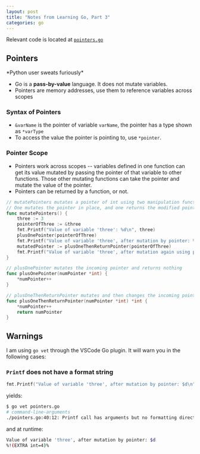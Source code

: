 ```yaml
---
layout: post
title: "Notes from Learning Go, Part 3"
categories: go
---
```


Relevant code is located at [`pointers.go`](https://github.com/Zenmai0822/goplayground/blob/master/pointers.go)

## Pointers

\*Python user sweats furiously\*

- Go is a **pass-by-value** language. It does not mutate variables.
- Pointers are memory addresses, use them to reference variables across scopes

### Syntax of Pointers

- `&varName` is the pointer of variable `varName`, the pointer has a type shown as `*varType`
- To access the value the pointer is pointing to, use `*pointer`.

### Pointer Scope

- Pointers work across scopes -- variables defined in one function can get its value mutated by passing the pointer of that variable to other functions. Those other mutating functions can take the pointer and mutate the value of the pointer.
- Pointers can be returned by a function, or not.

```go
// mutatePointers mutates a pointer of int using two manipulation functions.
// One mutates the pointer in place, and one returns the modified pointer
func mutatePointers() {
	three := 3
	pointerOfThree := &three
	fmt.Printf("Value of variable 'three': %d\n", three)
	plusOnePointer(pointerOfThree)
	fmt.Printf("Value of variable 'three', after mutation by pointer: %d\n", three)
	mutatedPointer := plusOneThenReturnPointer(pointerOfThree)
	fmt.Printf("Value of variable 'three', after mutation again using plusOneThenReturnPointer(): %d\n", *mutatedPointer)
}

// plusOnePointer mutates the incoming pointer and returns nothing
func plusOnePointer(numPointer *int) {
	*numPointer++
}

// plusOneThenReturnPointer mutates and then changes the incoming pointer
func plusOneThenReturnPointer(numPointer *int) *int {
	*numPointer++
	return numPointer
}

```

## Warnings

I am using `go vet` through the VSCode Go plugin. It will warn you in the following cases:

### `Printf` does not have a format string

```go
fmt.Printf("Value of variable 'three', after mutation by pointer: $d\n", three)
```
yields:

```bash
$ go vet pointers.go
# command-line-arguments
./pointers.go:40:12: Printf call has arguments but no formatting directives
```

and at runtime:

```bash
Value of variable 'three', after mutation by pointer: $d
%!(EXTRA int=4)%
```